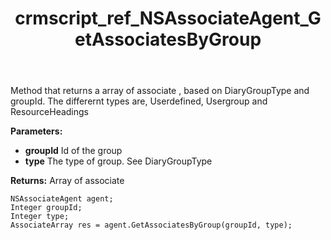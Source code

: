 ﻿---
title: crmscript_ref_NSAssociateAgent_GetAssociatesByGroup
description: AssociateArray GetAssociatesByGroup(Integer groupId, Integer type)
intellisense: NSAssociateAgent.GetAssociatesByGroup
keywords: NSAssociateAgent,GetAssociatesByGroup
so.topic: reference
---

Method that returns a array of associate , based on DiaryGroupType and groupId. The differernt types are, Userdefined, Usergroup and ResourceHeadings

**Parameters:**
 - **groupId** Id of the group
 - **type** The type of group. See DiaryGroupType

**Returns:** Array of associate

```crmscript
NSAssociateAgent agent;
Integer groupId;
Integer type;
AssociateArray res = agent.GetAssociatesByGroup(groupId, type);
```

